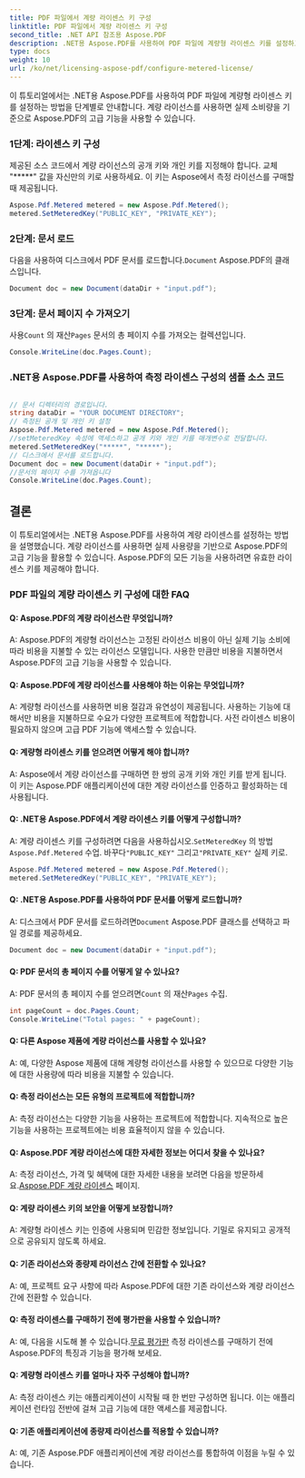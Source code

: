 ```yaml
---
title: PDF 파일에서 계량 라이센스 키 구성
linktitle: PDF 파일에서 계량 라이센스 키 구성
second_title: .NET API 참조용 Aspose.PDF
description: .NET용 Aspose.PDF를 사용하여 PDF 파일에 계량형 라이센스 키를 설정하고 고급 기능을 활용하는 단계별 가이드입니다.
type: docs
weight: 10
url: /ko/net/licensing-aspose-pdf/configure-metered-license/
---
```

이 튜토리얼에서는 .NET용 Aspose.PDF를 사용하여 PDF 파일에 계량형 라이센스 키를 설정하는 방법을 단계별로 안내합니다. 계량 라이선스를 사용하면 실제 소비량을 기준으로 Aspose.PDF의 고급 기능을 사용할 수 있습니다.

### 1단계: 라이센스 키 구성

제공된 소스 코드에서 계량 라이선스의 공개 키와 개인 키를 지정해야 합니다. 교체 "*****" 값을 자신만의 키로 사용하세요. 이 키는 Aspose에서 측정 라이선스를 구매할 때 제공됩니다.

```csharp
Aspose.Pdf.Metered metered = new Aspose.Pdf.Metered();
metered.SetMeteredKey("PUBLIC_KEY", "PRIVATE_KEY");
```

### 2단계: 문서 로드

 다음을 사용하여 디스크에서 PDF 문서를 로드합니다.`Document` Aspose.PDF의 클래스입니다.

```csharp
Document doc = new Document(dataDir + "input.pdf");
```

### 3단계: 문서 페이지 수 가져오기

 사용`Count` 의 재산`Pages` 문서의 총 페이지 수를 가져오는 컬렉션입니다.

```csharp
Console.WriteLine(doc.Pages.Count);
```

### .NET용 Aspose.PDF를 사용하여 측정 라이센스 구성의 샘플 소스 코드 

```csharp

// 문서 디렉터리의 경로입니다.
string dataDir = "YOUR DOCUMENT DIRECTORY";
// 측정된 공개 및 개인 키 설정
Aspose.Pdf.Metered metered = new Aspose.Pdf.Metered();
//setMeteredKey 속성에 액세스하고 공개 키와 개인 키를 매개변수로 전달합니다.
metered.SetMeteredKey("*****", "*****");
// 디스크에서 문서를 로드합니다.
Document doc = new Document(dataDir + "input.pdf");
//문서의 페이지 수를 가져옵니다
Console.WriteLine(doc.Pages.Count);

```

## 결론

이 튜토리얼에서는 .NET용 Aspose.PDF를 사용하여 계량 라이센스를 설정하는 방법을 설명했습니다. 계량 라이선스를 사용하면 실제 사용량을 기반으로 Aspose.PDF의 고급 기능을 활용할 수 있습니다. Aspose.PDF의 모든 기능을 사용하려면 유효한 라이센스 키를 제공해야 합니다.

### PDF 파일의 계량 라이센스 키 구성에 대한 FAQ

#### Q: Aspose.PDF의 계량 라이선스란 무엇입니까?

A: Aspose.PDF의 계량형 라이선스는 고정된 라이선스 비용이 아닌 실제 기능 소비에 따라 비용을 지불할 수 있는 라이선스 모델입니다. 사용한 만큼만 비용을 지불하면서 Aspose.PDF의 고급 기능을 사용할 수 있습니다.

#### Q: Aspose.PDF에 계량 라이선스를 사용해야 하는 이유는 무엇입니까?

A: 계량형 라이선스를 사용하면 비용 절감과 유연성이 제공됩니다. 사용하는 기능에 대해서만 비용을 지불하므로 수요가 다양한 프로젝트에 적합합니다. 사전 라이센스 비용이 필요하지 않으며 고급 PDF 기능에 액세스할 수 있습니다.

#### Q: 계량형 라이센스 키를 얻으려면 어떻게 해야 합니까?

A: Aspose에서 계량 라이선스를 구매하면 한 쌍의 공개 키와 개인 키를 받게 됩니다. 이 키는 Aspose.PDF 애플리케이션에 대한 계량 라이선스를 인증하고 활성화하는 데 사용됩니다.

#### Q: .NET용 Aspose.PDF에서 계량 라이센스 키를 어떻게 구성합니까?

 A: 계량 라이센스 키를 구성하려면 다음을 사용하십시오.`SetMeteredKey` 의 방법`Aspose.Pdf.Metered` 수업. 바꾸다`"PUBLIC_KEY"` 그리고`"PRIVATE_KEY"` 실제 키로.

```csharp
Aspose.Pdf.Metered metered = new Aspose.Pdf.Metered();
metered.SetMeteredKey("PUBLIC_KEY", "PRIVATE_KEY");
```

#### Q: .NET용 Aspose.PDF를 사용하여 PDF 문서를 어떻게 로드합니까?

 A: 디스크에서 PDF 문서를 로드하려면`Document` Aspose.PDF 클래스를 선택하고 파일 경로를 제공하세요.

```csharp
Document doc = new Document(dataDir + "input.pdf");
```

#### Q: PDF 문서의 총 페이지 수를 어떻게 알 수 있나요?

 A: PDF 문서의 총 페이지 수를 얻으려면`Count` 의 재산`Pages` 수집.

```csharp
int pageCount = doc.Pages.Count;
Console.WriteLine("Total pages: " + pageCount);
```

#### Q: 다른 Aspose 제품에 계량 라이선스를 사용할 수 있나요?

A: 예, 다양한 Aspose 제품에 대해 계량형 라이선스를 사용할 수 있으므로 다양한 기능에 대한 사용량에 따라 비용을 지불할 수 있습니다.

#### Q: 측정 라이선스는 모든 유형의 프로젝트에 적합합니까?

A: 측정 라이선스는 다양한 기능을 사용하는 프로젝트에 적합합니다. 지속적으로 높은 기능을 사용하는 프로젝트에는 비용 효율적이지 않을 수 있습니다.

#### Q: Aspose.PDF 계량 라이선스에 대한 자세한 정보는 어디서 찾을 수 있나요?

 A: 측정 라이선스, 가격 및 혜택에 대한 자세한 내용을 보려면 다음을 방문하세요.[Aspose.PDF 계량 라이센스](https://purchase.aspose.com/pricing/pdf/net) 페이지.

#### Q: 계량 라이센스 키의 보안을 어떻게 보장합니까?

A: 계량형 라이센스 키는 인증에 사용되며 민감한 정보입니다. 기밀로 유지되고 공개적으로 공유되지 않도록 하세요.

#### Q: 기존 라이선스와 종량제 라이선스 간에 전환할 수 있나요?

A: 예, 프로젝트 요구 사항에 따라 Aspose.PDF에 대한 기존 라이선스와 계량 라이선스 간에 전환할 수 있습니다.

#### Q: 측정 라이센스를 구매하기 전에 평가판을 사용할 수 있습니까?

 A: 예, 다음을 시도해 볼 수 있습니다.[무료 평가판](https://products.aspose.com/pdf/net) 측정 라이센스를 구매하기 전에 Aspose.PDF의 특징과 기능을 평가해 보세요.

#### Q: 계량형 라이센스 키를 얼마나 자주 구성해야 합니까?

A: 측정 라이센스 키는 애플리케이션이 시작될 때 한 번만 구성하면 됩니다. 이는 애플리케이션 런타임 전반에 걸쳐 고급 기능에 대한 액세스를 제공합니다.

#### Q: 기존 애플리케이션에 종량제 라이선스를 적용할 수 있습니까?

A: 예, 기존 Aspose.PDF 애플리케이션에 계량 라이선스를 통합하여 이점을 누릴 수 있습니다.